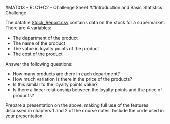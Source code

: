 #MAT013 - R: C1+C2 - Challenge Sheet
##Introduction and Basic Statistics Challenge

The datafile [Stock_Report.csv](https://dl.dropbox.com/s/4ausy07y5d7ptph/Stock_Report.csv?dl=1) contains data on the stock for a supermarket. There are 4 variables:

- The department of the product
- The name of the product
- The value in loyalty points of the product
- The cost of the product

Answer the following questions:

- How many products are there in each department?
- How much variation is there in the price of the products?
- Is this similar to the loyalty points value?
- Is there a linear relationship between the loyalty points and the price of products?

Prepare a presentation on the above, making full use of the features discussed in chapters 1 and 2 of the course notes. Include the code used in your presentation.

